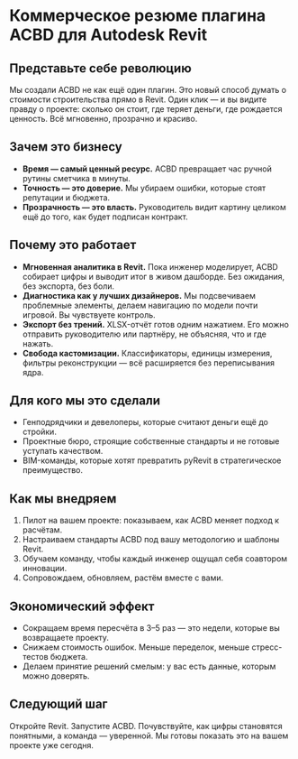 # Коммерческое резюме плагина ACBD для Autodesk Revit

## Представьте себе революцию
Мы создали ACBD не как ещё один плагин. Это новый способ думать о стоимости строительства прямо в Revit. Один клик — и вы видите правду о проекте: сколько он стоит, где теряет деньги, где рождается ценность. Всё мгновенно, прозрачно и красиво.

## Зачем это бизнесу
- **Время — самый ценный ресурс.** ACBD превращает час ручной рутины сметчика в минуты.
- **Точность — это доверие.** Мы убираем ошибки, которые стоят репутации и бюджета.
- **Прозрачность — это власть.** Руководитель видит картину целиком ещё до того, как будет подписан контракт.

## Почему это работает
- **Мгновенная аналитика в Revit.** Пока инженер моделирует, ACBD собирает цифры и выводит итог в живом дашборде. Без ожидания, без экспорта, без боли.
- **Диагностика как у лучших дизайнеров.** Мы подсвечиваем проблемные элементы, делаем навигацию по модели почти игровой. Вы чувствуете контроль.
- **Экспорт без трений.** XLSX-отчёт готов одним нажатием. Его можно отправить руководителю или партнёру, не объясняя, что и где нажать.
- **Свобода кастомизации.** Классификаторы, единицы измерения, фильтры реконструкции — всё расширяется без переписывания ядра.

## Для кого мы это сделали
- Генподрядчики и девелоперы, которые считают деньги ещё до стройки.
- Проектные бюро, строящие собственные стандарты и не готовые уступать качеством.
- BIM-команды, которые хотят превратить pyRevit в стратегическое преимущество.

## Как мы внедряем
1. Пилот на вашем проекте: показываем, как ACBD меняет подход к расчётам.
2. Настраиваем стандарты ACBD под вашу методологию и шаблоны Revit.
3. Обучаем команду, чтобы каждый инженер ощущал себя соавтором инновации.
4. Сопровождаем, обновляем, растём вместе с вами.

## Экономический эффект
- Сокращаем время пересчёта в 3–5 раз — это недели, которые вы возвращаете проекту.
- Снижаем стоимость ошибок. Меньше переделок, меньше стресс-тестов бюджета.
- Делаем принятие решений смелым: у вас есть данные, которым можно доверять.

## Следующий шаг
Откройте Revit. Запустите ACBD. Почувствуйте, как цифры становятся понятными, а команда — уверенной. Мы готовы показать это на вашем проекте уже сегодня.

